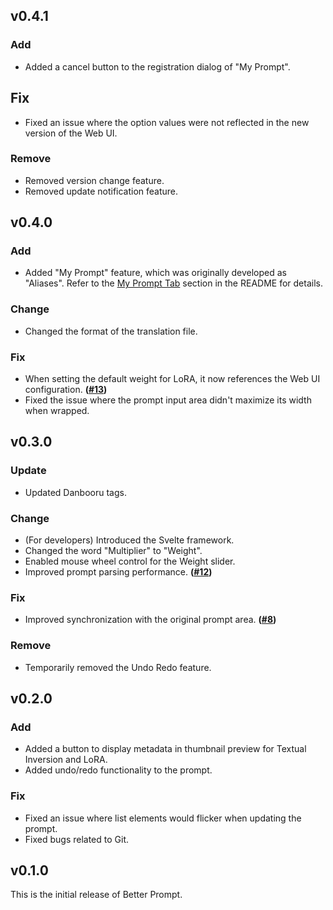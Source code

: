 ## v0.4.1
### Add
- Added a cancel button to the registration dialog of "My Prompt".
## Fix
- Fixed an issue where the option values were not reflected in the new version of the Web UI.
### Remove
- Removed version change feature.
- Removed update notification feature.

## v0.4.0
### Add
- Added "My Prompt" feature, which was originally developed as "Aliases". Refer to the [My Prompt Tab](https://github.com/eideehi/sd-webui-better-prompt#my-prompt-tab) section in the README for details.
### Change
- Changed the format of the translation file.
### Fix
- When setting the default weight for LoRA, it now references the Web UI configuration. **([#13])**
- Fixed the issue where the prompt input area didn't maximize its width when wrapped.

## v0.3.0
### Update
- Updated Danbooru tags.
### Change
- (For developers) Introduced the Svelte framework.
- Changed the word "Multiplier" to "Weight".
- Enabled mouse wheel control for the Weight slider.
- Improved prompt parsing performance. **([#12])**
### Fix
- Improved synchronization with the original prompt area. **([#8])**
### Remove
- Temporarily removed the Undo Redo feature.

## v0.2.0
### Add
- Added a button to display metadata in thumbnail preview for Textual Inversion and LoRA.
- Added undo/redo functionality to the prompt.
### Fix
- Fixed an issue where list elements would flicker when updating the prompt.
- Fixed bugs related to Git.

## v0.1.0
This is the initial release of Better Prompt.

<!-- Issue links -->
[#8]: https://github.com/eideehi/sd-webui-better-prompt/issues/8
[#12]: https://github.com/eideehi/sd-webui-better-prompt/issues/12
[#13]: https://github.com/eideehi/sd-webui-better-prompt/issues/13
